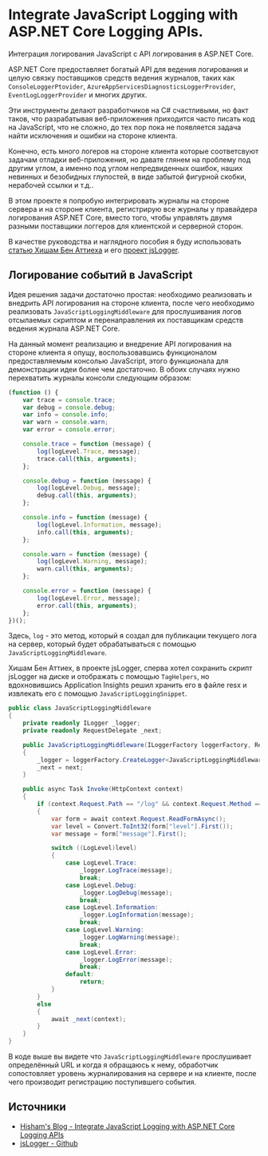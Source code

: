 ﻿# Integrate JavaScript Logging with ASP.NET Core Logging APIs.

Интеграция логирования JavaScript с API логирования в ASP.NET Core.

ASP.NET Core предоставляет богатый API для ведения логирования и целую связку поставщиков средств ведения журналов, таких как `ConsoleLoggerPtovider`, `AzureAppServicesDiagnosticsLoggerProvider`, `EventLogLoggerProvider` и многих других.

Эти инструменты делают разработчиков на C# счастливыми, но факт таков, что разрабатывая веб-приложения приходится часто писать код на JavaScript, что не сложно, до тех пор пока не появляется задача найти исключения и ошибки на стороне клиента.

Конечно, есть много логеров на стороне клиента которые соответсвуют задачам отладки веб-приложения, но давате глянем на проблему под другим углом, а именно под углом непредвиденных ошибок, наших невинных и безобидных глупостей, в виде забытой фигурной скобки, нерабочей ссылки и т.д..

В этом проекте я попробую интегрировать журналы на стороне сервера и на стороне клиента, регистрирую все журналы у правайдера логирования ASP.NET Core, вместо того, чтобы управлять двумя разными поставщики логгеров для клиентской и серверной сторон.

В качестве руководства и наглядного пособия я буду использовать [статью Хишам Бен Аттиеха](http://hishambinateya.com/integrate-javascript-logging-with-asp.net-core-logging-apis) и его [проект jsLogger](https://github.com/hishamco/jsLogger).

## Логирование событий в JavaScript

Идея решения задачи достаточно простая: необходимо реализовать и внедрить API логирования на стороне клиента, после чего необходимо реализовать `JavaScriptLoggingMiddleware` для прослушивания логов отсылаемых скриптом и перенаправления их поставщикам средств ведения журнала ASP.NET Core.

На данный момент реализацию и внедрение API логирования на стороне клиента я опущу, воспользовавшись функционалом предоставляемым консолью JavaScript, этого функционала для демонстрации идеи более чем достаточно. В обоих случаях нужно перехватить журналы консоли следующим образом:

```js
(function () {
    var trace = console.trace;
    var debug = console.debug;
    var info = console.info;
    var warn = console.warn;
    var error = console.error;

    console.trace = function (message) {
        log(logLevel.Trace, message);
        trace.call(this, arguments);
    };

    console.debug = function (message) {
        log(logLevel.Debug, message);
        debug.call(this, arguments);
    };

    console.info = function (message) {
        log(logLevel.Information, message);
        info.call(this, arguments);
    };

    console.warn = function (message) {
        log(logLevel.Warning, message);
        warn.call(this, arguments);
    };

    console.error = function (message) {
        log(logLevel.Error, message);
        error.call(this, arguments);
    };
})();
```

Здесь, `log` - это метод, который я создал для публикации текущего лога на сервер, который будет обрабатываться с помощью `JavaScriptLoggingMiddleware`.

Хишам Бен Аттиех, в проекте jsLogger, сперва хотел сохранить скрипт jsLogger на диске и отображать с помощью `TagHelpers`, но вдохновившись Application Insights решил хранить его в файле resx и извлекать его с помощью `JavaScriptLoggingSnippet`.

```csharp
public class JavaScriptLoggingMiddleware
{
    private readonly ILogger _logger;
    private readonly RequestDelegate _next;

    public JavaScriptLoggingMiddleware(ILoggerFactory loggerFactory, RequestDelegate next)
    {
        _logger = loggerFactory.CreateLogger<JavaScriptLoggingMiddleware>();
        _next = next;
    }

    public async Task Invoke(HttpContext context)
    {
        if (context.Request.Path == "/log" && context.Request.Method == "POST" && context.Request.HasFormContentType)
        {
            var form = await context.Request.ReadFormAsync();
            var level = Convert.ToInt32(form["level"].First());
            var message = form["message"].First();

            switch ((LogLevel)level)
            {
                case LogLevel.Trace:
                    _logger.LogTrace(message);
                    break;
                case LogLevel.Debug:
                    _logger.LogDebug(message);
                    break;
                case LogLevel.Information:
                    _logger.LogInformation(message);
                    break;
                case LogLevel.Warning:
                    _logger.LogWarning(message);
                    break;
                case LogLevel.Error:
                    _logger.LogError(message);
                    break;
                default:
                    return;
            }
        }
        else
        {
            await _next(context);
        }
    }
}
```

В коде выше вы видете что `JavaScriptLoggingMiddleware` прослушивает определённый URL и когда я обращаюсь к нему, обработчик сопостовляет уровень журналирования на сервере и на клиенте, после чего производит регистрацию поступившего события.

## Источники

* [Hisham's Blog - Integrate JavaScript Logging with ASP.NET Core Logging APIs](http://hishambinateya.com/integrate-javascript-logging-with-asp.net-core-logging-apis)
* [jsLogger - Github](https://github.com/hishamco/jsLogger)

